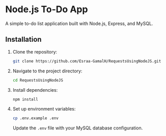# Node.js To-Do App

A simple to-do list application built with Node.js, Express, and MySQL.

## Installation

1. Clone the repository:
    ```sh
    git clone https://github.com/Esraa-GamalH/RequestsUsingNodeJS.git
    ```
2. Navigate to the project directory:
    ```sh
    cd RequestsUsingNodeJS
    ```
3. Install dependencies:
    ```sh
    npm install
    ```
4. Set up environment variables:
    ```sh
    cp .env.example .env
    ```
    Update the `.env` file with your MySQL database configuration.
